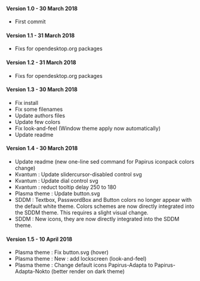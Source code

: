 #### Version 1.0 - 30 March 2018
- First commit

#### Version 1.1 - 31 March 2018
- Fixs for opendesktop.org packages

#### Version 1.2 - 31 March 2018
- Fixs for opendesktop.org packages

#### Version 1.3 - 30 March 2018
- Fix install
- Fix some filenames
- Update authors files
- Update few colors
- Fix look-and-feel (Window theme apply now automatically)
- Update readme

#### Version 1.4 - 30 March 2018
- Update readme (new one-line sed command for Papirus iconpack colors change)
- Kvantum : Update slidercursor-disabled control svg
- Kvantum : Update dial control svg
- Kvantum : reduct tooltip delay 250 to 180
- Plasma theme : Update button.svg
- SDDM : Textbox, PasswordBox and Button colors no longer appear with the default white theme. Colors schemes are now directly integrated into the SDDM theme. This requires a slight visual change.
- SDDM : New icons, they are now directly integrated into the SDDM theme.

#### Version 1.5 - 10 April 2018
- Plasma theme : Fix button.svg (hover)
- Plasma theme : New : add lockscreen (look-and-feel)
- Plasma theme : Change default icons Papirus-Adapta to Papirus-Adapta-Nokto (better render on dark theme)

